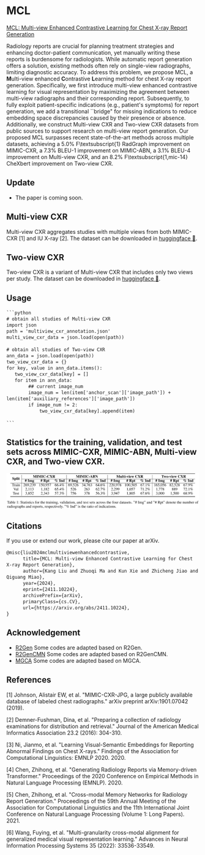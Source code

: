 # MCL
[MCL: Multi-view Enhanced Contrastive Learning for Chest X-ray Report Generation](https://arxiv.org/abs/2411.10224)

Radiology reports are crucial for planning treatment strategies and enhancing doctor-patient communication, yet manually writing these reports is burdensome for radiologists. While automatic report generation offers a solution, existing methods often rely on single-view radiographs, limiting diagnostic accuracy. To address this problem, we propose MCL, a **M**ulti-view enhanced **C**ontrastive **L**earning method for chest X-ray report generation. Specifically, we first introduce multi-view enhanced contrastive learning for visual representation by maximizing the agreement between multi-view radiographs and their corresponding report. Subsequently, to fully exploit patient-specific indications (e.g., patient's symptoms) for report generation, we add a transitional ``bridge" for missing indications to reduce embedding space discrepancies caused by their presence or absence. Additionally, we construct Multi-view CXR and Two-view CXR datasets from public sources to support research on multi-view report generation. Our proposed MCL surpasses recent state-of-the-art methods across multiple datasets, achieving a 5.0\%  F\textsubscript{1} RadGraph improvement on MIMIC-CXR, a 7.3\% BLEU-1 improvement on MIMIC-ABN, a 3.1\% BLEU-4 improvement on Multi-view CXR, and an 8.2\% F\textsubscript{1,mic-14} CheXbert improvement on Two-view CXR.

## Update
- The paper is coming soon.

## Multi-view CXR
Multi-view CXR aggregates studies with multiple views from both MIMIC-CXR [1] and IU X-ray [2]. The dataset can be downloaded in [huggingface 🤗](https://huggingface.co/datasets/MK-runner/Multi-view-CXR).

## Two-view CXR
Two-view CXR is a variant of Multi-view CXR that includes only two views per study. The dataset can be downloaded in [huggingface 🤗](https://huggingface.co/datasets/MK-runner/Multi-view-CXR).

## Usage
    ```python
    # obtain all studies of Multi-view CXR
    import json
    path = 'multiview_cxr_annotation.json'
    multi_view_cxr_data = json.load(open(path))

    # obtain all studies of Two-view CXR
    ann_data = json.load(open(path))
    two_view_cxr_data = {}
    for key, value in ann_data.items():
       two_view_cxr_data[key] = []
       for item in ann_data:
            ## current image_num
            image_num = len(item['anchor_scan']['image_path']) + len(item['auxiliary_references']['image_path'])
            if image_num != 2:
                two_view_cxr_data[key].append(item)
      
    ```

## Statistics for the training, validation, and test sets across MIMIC-CXR, MIMIC-ABN, Multi-view CXR, and Two-view CXR.
<div align=center><img src="results/data-statistics.png"></div>


## Citations

If you use or extend our work, please cite our paper at arXiv.

```
@misc{liu2024mclmultiviewenhancedcontrastive,
      title={MCL: Multi-view Enhanced Contrastive Learning for Chest X-ray Report Generation}, 
      author={Kang Liu and Zhuoqi Ma and Kun Xie and Zhicheng Jiao and Qiguang Miao},
      year={2024},
      eprint={2411.10224},
      archivePrefix={arXiv},
      primaryClass={cs.CV},
      url={https://arxiv.org/abs/2411.10224}, 
}
```

## Acknowledgement

- [R2Gen](https://github.com/zhjohnchan/R2Gen) Some codes are adapted based on R2Gen.
- [R2GenCMN](https://github.com/zhjohnchan/R2GenCMN) Some codes are adapted based on R2GenCMN.
- [MGCA](https://github.com/HKU-MedAI/MGCA) Some codes are adapted based on MGCA.

## References
[1] Johnson, Alistair EW, et al. "MIMIC-CXR-JPG, a large publicly available database of labeled chest radiographs." arXiv preprint arXiv:1901.07042 (2019).

[2] Demner-Fushman, Dina, et al. "Preparing a collection of radiology examinations for distribution and retrieval." Journal of the American Medical Informatics Association 23.2 (2016): 304-310.

[3] Ni, Jianmo, et al. "Learning Visual-Semantic Embeddings for Reporting Abnormal Findings on Chest X-rays." Findings of the Association for Computational Linguistics: EMNLP 2020. 2020.

[4] Chen, Zhihong, et al. "Generating Radiology Reports via Memory-driven Transformer." Proceedings of the 2020 Conference on Empirical Methods in Natural Language Processing (EMNLP). 2020.

[5] Chen, Zhihong, et al. "Cross-modal Memory Networks for Radiology Report Generation." Proceedings of the 59th Annual Meeting of the Association for Computational Linguistics and the 11th International Joint Conference on Natural Language Processing (Volume 1: Long Papers). 2021. 

[6] Wang, Fuying, et al. "Multi-granularity cross-modal alignment for generalized medical visual representation learning." Advances in Neural Information Processing Systems 35 (2022): 33536-33549.
